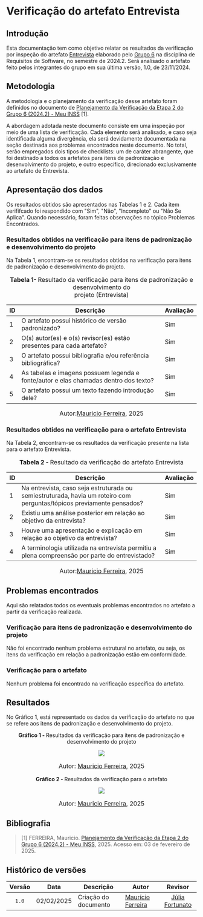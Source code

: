 # Verificação do artefato Entrevista

## Introdução

Esta documentação tem como objetivo relatar os resultados da verificação por inspeção do artefato [Entrevista](https://requisitos-de-software.github.io/2024.2-MeuINSS/elicitacao/Perfil_Do_Usuario/) elaborado pelo [Grupo 6](https://requisitos-de-software.github.io/2024.2-MeuINSS/) na disciplina de Requisitos de Software, no semestre de 2024.2. Será analisado o artefato feito pelos integrantes do grupo em sua última versão, 1.0, de 23/11/2024.

## Metodologia

A metodologia e o planejamento da verificação desse artefato foram definidos no documento de [Planejamento da Verificação da Etapa 2 do Grupo 6 (2024.2) - Meu INSS](https://requisitos-de-software.github.io/2024.2-MeuINSS/verificacao/Grupo6/Entrega%202/planejamento/) [1].

A abordagem adotada neste documento consiste em uma inspeção por meio de uma lista de verificação. Cada elemento será analisado, e caso seja identificada alguma divergência, ela será devidamente documentada na seção destinada aos problemas encontrados neste documento. No total, serão empregados dois tipos de checklists: um de caráter abrangente, que foi destinado a todos os artefatos para itens de padronização e desenvolvimento do projeto, e outro específico, direcionado exclusivamente ao artefato de Entrevista.

## Apresentação dos dados

Os resultados obtidos são apresentados nas Tabelas 1 e 2. Cada item verififcado foi respondido com "Sim", "Não", "Incompleto" ou "Não Se Aplica". Quando necessário, foram feitas observações no tópico Problemas Encontrados. 

### Resultados obtidos na verificação para itens de padronização e desenvolvimento do projeto

Na Tabela 1, encontram-se os resultados obtidos na verificação para itens de padronização e desenvolvimento do projeto.

<div align="center">
<font size="3"><p style="text-align: center"><b>Tabela 1- </b> Resultado da verificação para itens de padronização e desenvolvimento do<br> projeto (Entrevista)</p></font>

<table>
  <thead>
    <tr>
      <th>ID</th>
      <th>Descrição</th>
      <th>Avaliação</th>
    </tr>
  </thead>
  <tbody>
   <tr>
      <td>1</td>
      <td>O artefato possui histórico de versão padronizado?</td>
      <td>Sim</td>
    </tr>
    <tr>
      <td>2</td>
      <td>O(s) autor(es) e o(s) revisor(es) estão presentes para cada artefato?</td>
      <td>Sim</td>
    </tr>
    <tr>
      <td>3</td>
      <td>O artefato possui bibliografia e/ou referência bibliográfica?</td>
      <td>Sim</td>
    </tr>
    <tr>
      <td>4</td>
      <td>As tabelas e imagens possuem legenda e fonte/autor e elas chamadas dentro dos texto?</td>
      <td>Sim</td>
    </tr>
    <tr>
      <td>5</td>
      <td>O artefato possui um texto fazendo introdução dele?</td>
      <td>Sim</td>
    </tr>
  </tbody>
</table>

<font size="3"><p style="text-align: center">Autor:<a href="https://github.com/mauricio-araujoo">Mauricio Ferreira</a>, 2025</p></font>
</div>

### Resultados obtidos na verificação para o artefato Entrevista

Na Tabela 2, encontram-se os resultados da verificação presente na lista para o artefato Entrevista.

<div align="center">
<font size="3"><p style="text-align: center"><b>Tabela 2 - </b> Resultado da verificação do artefato Entrevista</p></font>

<table>
  <thead>
    <tr>
      <th>ID</th>
      <th>Descrição</th>
      <th>Avaliação</th>
    </tr>
  </thead>
  <tbody>
    <tr>
      <td>1</td>
      <td>Na entrevista, caso seja estruturada ou semiestruturada, havia um roteiro com perguntas/tópicos previamente pensados?</td>
      <td>Sim</td>
    </tr>
    <tr>
      <td>2</td>
      <td>Existiu uma análise posterior em relação ao objetivo da entrevista?</td>
      <td>Sim</td>
    </tr>
    <tr>
      <td>3</td>
      <td>Houve uma apresentação e explicação em relação ao objetivo da entrevista?</td>
      <td>Sim</td>
    </tr>
    <tr>
      <td>4</td>
      <td>A terminologia utilizada na entrevista permitiu a plena compreensão por parte do entrevistado?</td>
      <td>Sim</td>
    </tr>
  </tbody>
</table>


<font size="3"><p style="text-align: center">Autor:<a href="https://github.com/mauricio-araujoo">Mauricio Ferreira</a>, 2025</p></font>
</div>

## Problemas encontrados

Aqui são relatados todos os eventuais problemas encontrados no artefato a partir da verificação realizada.

### Verificação para itens de padronização e desenvolvimento do projeto

Não foi encontrado nenhum problema estrutural no artefato, ou seja, os itens da verificação em relação a padronização estão em conformidade.

### Verificação para o artefato

Nenhum problema foi encontrado na verificação específica do artefato.

## Resultados

No Gráfico 1, está representado os dados da verificação do artefato no que se refere aos itens de padronização e desenvolvimento do projeto.

<div align="center">
  <p><b>Gráfico 1 - </b> Resultados da verificação para itens de padronização e desenvolvimento do projeto</p>

   <img src="../imagens/PUChart.png">
    <font size="3"><p style="text-align: center">Autor: <a href="https://github.com/mauricio-araujoo">Mauricio Ferreira</a>, 2025</p></font>
</div>

<div align="center">
  <p><b>Gráfico 2 - </b> Resultados da verificação para o artefato</p>

   <img src="../imagens/EntChart.png">
    <font size="3"><p style="text-align: center">Autor: <a href="https://github.com/mauricio-araujoo">Mauricio Ferreira</a>, 2025</p></font>
</div>

## Bibliografia

> [1] FERREIRA, Mauricio. [Planejamento da Verificação da Etapa 2 do Grupo 6 (2024.2) - Meu INSS](https://requisitos-de-software.github.io/2024.2-MeuINSS/verificacao/Grupo6/Entrega%202/planejamento/), 2025. Acesso em: 03 de fevereiro de 2025.

## Histórico de versões

| Versão | Data   | Descrição     | Autor     |  Revisor        |
| :----: | ------ | ------------- | --------- | :-------------: |
| `1.0`  | 02/02/2025 | Criação do documento  | [Maurício Ferreira](https://github.com/mauricio-araujoo) | [Júlia Fortunato](https://github.com/julia-fortunato) |

